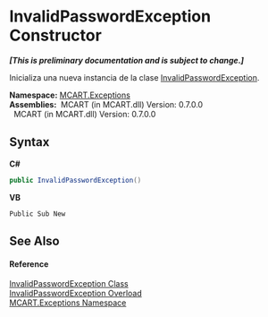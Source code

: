 # InvalidPasswordException Constructor 
 _**\[This is preliminary documentation and is subject to change.\]**_

Inicializa una nueva instancia de la clase <a href="6d95c121-2346-36a8-ad95-211591f08af4">InvalidPasswordException</a>.

**Namespace:**&nbsp;<a href="36e6166c-cb29-ee06-1b8a-ebc61fae7b0a">MCART.Exceptions</a><br />**Assemblies:**&nbsp;&nbsp;MCART (in MCART.dll) Version: 0.7.0.0<br />&nbsp;&nbsp;MCART (in MCART.dll) Version: 0.7.0.0<br />

## Syntax

**C#**<br />
``` C#
public InvalidPasswordException()
```

**VB**<br />
``` VB
Public Sub New
```


## See Also


#### Reference
<a href="6d95c121-2346-36a8-ad95-211591f08af4">InvalidPasswordException Class</a><br /><a href="e460a76c-6657-0648-ef91-c31244bf1a20">InvalidPasswordException Overload</a><br /><a href="36e6166c-cb29-ee06-1b8a-ebc61fae7b0a">MCART.Exceptions Namespace</a><br />
